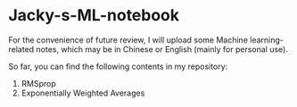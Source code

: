 # Jacky-s-ML-notebook
For the convenience of future review, I will upload some Machine learning-related notes, which may be in Chinese or English (mainly for personal use).

So far, you can find the following contents in my repository:

1. RMSprop
2. Exponentially Weighted Averages
